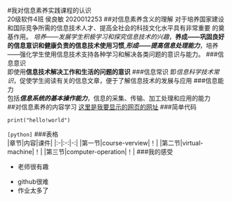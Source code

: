 #我对信息素养实践课程的认识  
20级软件4班 侯良敏 2020012253
##对信息素养含义的理解
对于培养国家建设和国际竞争所需的信息技术人才、提高全社会的科技文化水平具有非常重要 的奠基作用。
*培养——发展学生积极学习和探究信息技术的兴趣*，**养成——巩固良好的信息意识和健康负责的信息技术使用习惯**,***形成——提高信息处理能力***，培养——强化学生使用信息技术支持各种学习和解决各类问题的意识与能力。
###信息意识  
即使用**信息技术解决工作和生活的问题的意识**
###信息常识
即*信息科学技术常识*，促使学生阅读有关的信息文章，便于了解信息技术的发展与应用
###信息能力  
包括***信息系统的基本操作能力***，信息的采集、传输、加工处理和应用的能力  
##对信息素养的内容学习
[这里是我要显示的网页的网址](https://wenku.baidu.com/view/9ba9bc191711cc7930b7161a.html)
###简单代码  
```
print("hello!world")
```
`[python]`
###表格  
|章节|内容|课件|
|:-|:-:|-:|
|第一节|course-verview|！|
|第二节|virtual-machine|！|
|第三节|computer-operation|！|
###我的感受  
- 老师很有趣
+ github很难
+ 作业太多了
